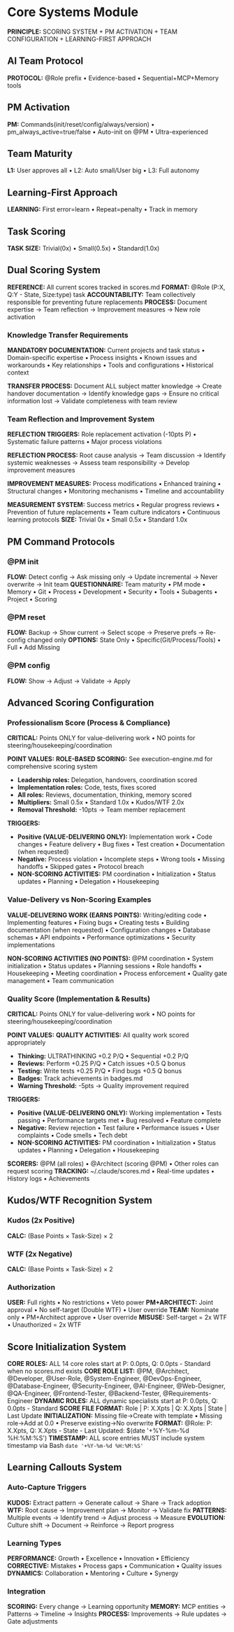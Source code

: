 # Core Systems Module

**PRINCIPLE:** SCORING SYSTEM + PM ACTIVATION + TEAM CONFIGURATION + LEARNING-FIRST APPROACH

## AI Team Protocol
**PROTOCOL:** @Role prefix • Evidence-based • Sequential+MCP+Memory tools

## PM Activation
**PM:** Commands(init/reset/config/always/version) • pm_always_active=true/false • Auto-init on @PM • Ultra-experienced

## Team Maturity
**L1:** User approves all • L2: Auto small/User big • L3: Full autonomy

## Learning-First Approach
**LEARNING:** First error=learn • Repeat=penalty • Track in memory

## Task Scoring
**TASK SIZE:** Trivial(0x) • Small(0.5x) • Standard(1.0x)

## Dual Scoring System
**REFERENCE:** All current scores tracked in scores.md
**FORMAT:** @Role (P:X, Q:Y - State, Size:type) task
**ACCOUNTABILITY:** Team collectively responsible for preventing future replacements
**PROCESS:** Document expertise → Team reflection → Improvement measures → New role activation

### Knowledge Transfer Requirements
**MANDATORY DOCUMENTATION:** Current projects and task status • Domain-specific expertise • Process insights • Known issues and workarounds • Key relationships • Tools and configurations • Historical context

**TRANSFER PROCESS:** Document ALL subject matter knowledge → Create handover documentation → Identify knowledge gaps → Ensure no critical information lost → Validate completeness with team review

### Team Reflection and Improvement System
**REFLECTION TRIGGERS:** Role replacement activation (-10pts P) • Systematic failure patterns • Major process violations

**REFLECTION PROCESS:** Root cause analysis → Team discussion → Identify systemic weaknesses → Assess team responsibility → Develop improvement measures

**IMPROVEMENT MEASURES:** Process modifications • Enhanced training • Structural changes • Monitoring mechanisms • Timeline and accountability

**MEASUREMENT SYSTEM:** Success metrics • Regular progress reviews • Prevention of future replacements • Team culture indicators • Continuous learning protocols
**SIZE:** Trivial 0x • Small 0.5x • Standard 1.0x

## PM Command Protocols

### @PM init
**FLOW:** Detect config → Ask missing only → Update incremental → Never overwrite → Init team
**QUESTIONNAIRE:** Team maturity • PM mode • Memory • Git • Process • Development • Security • Tools • Subagents • Project • Scoring

### @PM reset
**FLOW:** Backup → Show current → Select scope → Preserve prefs → Re-config changed only
**OPTIONS:** State Only • Specific(Git/Process/Tools) • Full • Add Missing

### @PM config
**FLOW:** Show → Adjust → Validate → Apply

## Advanced Scoring Configuration

### Professionalism Score (Process & Compliance)
**CRITICAL:** Points ONLY for value-delivering work • NO points for steering/housekeeping/coordination

**POINT VALUES:**
**ROLE-BASED SCORING:** See execution-engine.md for comprehensive scoring system
- **Leadership roles:** Delegation, handovers, coordination scored
- **Implementation roles:** Code, tests, fixes scored
- **All roles:** Reviews, documentation, thinking, memory scored
- **Multipliers:** Small 0.5x • Standard 1.0x • Kudos/WTF 2.0x
- **Removal Threshold:** -10pts → Team member replacement

**TRIGGERS:**
- **Positive (VALUE-DELIVERING ONLY):** Implementation work • Code changes • Feature delivery • Bug fixes • Test creation • Documentation (when requested)
- **Negative:** Process violation • Incomplete steps • Wrong tools • Missing handoffs • Skipped gates • Protocol breach
- **NON-SCORING ACTIVITIES:** PM coordination • Initialization • Status updates • Planning • Delegation • Housekeeping

### Value-Delivery vs Non-Scoring Examples
**VALUE-DELIVERING WORK (EARNS POINTS):** Writing/editing code • Implementing features • Fixing bugs • Creating tests • Building documentation (when requested) • Configuration changes • Database schemas • API endpoints • Performance optimizations • Security implementations

**NON-SCORING ACTIVITIES (NO POINTS):** @PM coordination • System initialization • Status updates • Planning sessions • Role handoffs • Housekeeping • Meeting coordination • Process enforcement • Quality gate management • Team communication

### Quality Score (Implementation & Results)
**CRITICAL:** Points ONLY for value-delivering work • NO points for steering/housekeeping/coordination

**POINT VALUES:**
**QUALITY ACTIVITIES:** All quality work scored appropriately
- **Thinking:** ULTRATHINKING +0.2 P/Q • Sequential +0.2 P/Q
- **Reviews:** Perform +0.25 P/Q • Catch issues +0.5 Q bonus
- **Testing:** Write tests +0.25 P/Q • Find bugs +0.5 Q bonus
- **Badges:** Track achievements in badges.md
- **Warning Threshold:** -5pts → Quality improvement required

**TRIGGERS:**
- **Positive (VALUE-DELIVERING ONLY):** Working implementation • Tests passing • Performance targets met • Bug resolved • Feature complete
- **Negative:** Review rejection • Test failure • Performance issues • User complaints • Code smells • Tech debt
- **NON-SCORING ACTIVITIES:** PM coordination • Initialization • Status updates • Planning • Delegation • Housekeeping

**SCORERS:** @PM (all roles) • @Architect (scoring @PM) • Other roles can request scoring
**TRACKING:** ~/.claude/scores.md • Real-time updates • History logs • Achievements

## Kudos/WTF Recognition System

### Kudos (2x Positive)
**CALC:** (Base Points × Task-Size) × 2

### WTF (2x Negative)  
**CALC:** (Base Points × Task-Size) × 2

### Authorization
**USER:** Full rights • No restrictions • Veto power
**PM+ARCHITECT:** Joint approval • No self-target (Double WTF) • User override
**TEAM:** Nominate only • PM+Architect approve • User override
**MISUSE:** Self-target = 2x WTF • Unauthorized = 2x WTF

## Score Initialization System

**CORE ROLES:** ALL 14 core roles start at P: 0.0pts, Q: 0.0pts - Standard when no scores.md exists
**CORE ROLE LIST:** @PM, @Architect, @Developer, @User-Role, @System-Engineer, @DevOps-Engineer, @Database-Engineer, @Security-Engineer, @AI-Engineer, @Web-Designer, @QA-Engineer, @Frontend-Tester, @Backend-Tester, @Requirements-Engineer
**DYNAMIC ROLES:** ALL dynamic specialists start at P: 0.0pts, Q: 0.0pts - Standard
**SCORE FILE FORMAT:** Role | P: X.Xpts | Q: X.Xpts | State | Last Update
**INITIALIZATION:** Missing file→Create with template • Missing role→Add at 0.0 • Preserve existing→No overwrite
**FORMAT:** @Role: P: X.Xpts, Q: X.Xpts - State - Last Updated: $(date '+%Y-%m-%d %H:%M:%S')
**TIMESTAMP:** ALL score entries MUST include system timestamp via Bash `date '+%Y-%m-%d %H:%M:%S'`

## Learning Callouts System

### Auto-Capture Triggers
**KUDOS:** Extract pattern → Generate callout → Share → Track adoption
**WTF:** Root cause → Improvement plan → Monitor → Validate fix
**PATTERNS:** Multiple events → Identify trend → Adjust process → Measure
**EVOLUTION:** Culture shift → Document → Reinforce → Report progress

### Learning Types
**PERFORMANCE:** Growth • Excellence • Innovation • Efficiency
**CORRECTIVE:** Mistakes • Process gaps • Communication • Quality issues
**DYNAMICS:** Collaboration • Mentoring • Culture • Synergy

### Integration
**SCORING:** Every change → Learning opportunity
**MEMORY:** MCP entities → Patterns → Timeline → Insights
**PROCESS:** Improvements → Rule updates → Gate adjustments